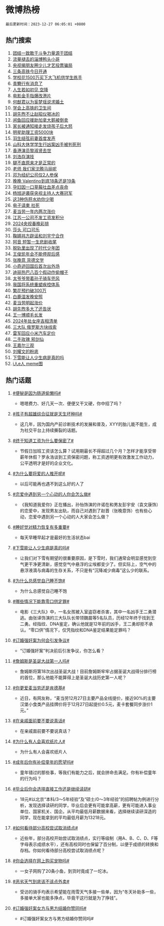 # 微博热榜

`最后更新时间：2023-12-27 06:05:01 +0800`

## 热门搜索

1. [团结一致敢于斗争力量源于团结](https://m.weibo.cn/search?containerid=100103type%3D1%26t%3D10%26q%3D%23%E5%9B%A2%E7%BB%93%E4%B8%80%E8%87%B4%E6%95%A2%E4%BA%8E%E6%96%97%E4%BA%89%E5%8A%9B%E9%87%8F%E6%BA%90%E4%BA%8E%E5%9B%A2%E7%BB%93%23&stream_entry_id=51&isnewpage=1&extparam=seat%3D1%26dgr%3D0%26cate%3D10103%26stream_entry_id%3D51%26q%3D%2523%25E5%259B%25A2%25E7%25BB%2593%25E4%25B8%2580%25E8%2587%25B4%25E6%2595%25A2%25E4%25BA%258E%25E6%2596%2597%25E4%25BA%2589%25E5%258A%259B%25E9%2587%258F%25E6%25BA%2590%25E4%25BA%258E%25E5%259B%25A2%25E7%25BB%2593%2523%26pos%3D0%26filter_type%3Drealtimehot%26c_type%3D51%26display_time%3D1703628300%26pre_seqid%3D17036283007490139154)
1. [流量褪去的淄博鸭头小哥](https://m.weibo.cn/search?containerid=100103type%3D1%26t%3D10%26q%3D%23%E6%B5%81%E9%87%8F%E8%A4%AA%E5%8E%BB%E7%9A%84%E6%B7%84%E5%8D%9A%E9%B8%AD%E5%A4%B4%E5%B0%8F%E5%93%A5%23&stream_entry_id=31&isnewpage=1&extparam=seat%3D1%26cate%3D5001%26stream_entry_id%3D31%26band_rank%3D1%26pos%3D0%26flag%3D32768%26dgr%3D0%26lcate%3D5001%26realpos%3D1%26filter_type%3Drealtimehot%26q%3D%2523%25E6%25B5%2581%25E9%2587%258F%25E8%25A4%25AA%25E5%258E%25BB%25E7%259A%2584%25E6%25B7%2584%25E5%258D%259A%25E9%25B8%25AD%25E5%25A4%25B4%25E5%25B0%258F%25E5%2593%25A5%2523%26c_type%3D31%26display_time%3D1703628300%26pre_seqid%3D17036283007490139154)
1. [央视揭朋友圈少儿才艺投票骗局](https://m.weibo.cn/search?containerid=100103type%3D1%26t%3D10%26q%3D%23%E5%A4%AE%E8%A7%86%E6%8F%AD%E6%9C%8B%E5%8F%8B%E5%9C%88%E5%B0%91%E5%84%BF%E6%89%8D%E8%89%BA%E6%8A%95%E7%A5%A8%E9%AA%97%E5%B1%80%23&stream_entry_id=31&isnewpage=1&extparam=seat%3D1%26cate%3D5001%26stream_entry_id%3D31%26band_rank%3D2%26pos%3D1%26flag%3D2%26dgr%3D0%26lcate%3D5001%26realpos%3D2%26filter_type%3Drealtimehot%26q%3D%2523%25E5%25A4%25AE%25E8%25A7%2586%25E6%258F%25AD%25E6%259C%258B%25E5%258F%258B%25E5%259C%2588%25E5%25B0%2591%25E5%2584%25BF%25E6%2589%258D%25E8%2589%25BA%25E6%258A%2595%25E7%25A5%25A8%25E9%25AA%2597%25E5%25B1%2580%2523%26c_type%3D31%26display_time%3D1703628300%26pre_seqid%3D17036283007490139154)
1. [三条高铁今日开通](https://m.weibo.cn/search?containerid=100103type%3D1%26t%3D10%26q%3D%23%E4%B8%89%E6%9D%A1%E9%AB%98%E9%93%81%E4%BB%8A%E6%97%A5%E5%BC%80%E9%80%9A%23&stream_entry_id=31&isnewpage=1&extparam=seat%3D1%26cate%3D5001%26stream_entry_id%3D31%26band_rank%3D3%26pos%3D2%26flag%3D0%26dgr%3D0%26lcate%3D5001%26realpos%3D3%26filter_type%3Drealtimehot%26q%3D%2523%25E4%25B8%2589%25E6%259D%25A1%25E9%25AB%2598%25E9%2593%2581%25E4%25BB%258A%25E6%2597%25A5%25E5%25BC%2580%25E9%2580%259A%2523%26c_type%3D31%26display_time%3D1703628300%26pre_seqid%3D17036283007490139154)
1. [学校花1500万买下大飞机供学生练手](https://m.weibo.cn/search?containerid=100103type%3D1%26t%3D10%26q%3D%23%E5%AD%A6%E6%A0%A1%E8%8A%B11500%E4%B8%87%E4%B9%B0%E4%B8%8B%E5%A4%A7%E9%A3%9E%E6%9C%BA%E4%BE%9B%E5%AD%A6%E7%94%9F%E7%BB%83%E6%89%8B%23&stream_entry_id=31&isnewpage=1&extparam=seat%3D1%26cate%3D5001%26stream_entry_id%3D31%26band_rank%3D4%26pos%3D3%26flag%3D32768%26dgr%3D0%26lcate%3D5001%26realpos%3D4%26filter_type%3Drealtimehot%26q%3D%2523%25E5%25AD%25A6%25E6%25A0%25A1%25E8%258A%25B11500%25E4%25B8%2587%25E4%25B9%25B0%25E4%25B8%258B%25E5%25A4%25A7%25E9%25A3%259E%25E6%259C%25BA%25E4%25BE%259B%25E5%25AD%25A6%25E7%2594%259F%25E7%25BB%2583%25E6%2589%258B%2523%26c_type%3D31%26display_time%3D1703628300%26pre_seqid%3D17036283007490139154)
1. [青簪行有消息了](https://m.weibo.cn/search?containerid=100103type%3D1%26t%3D10%26q%3D%E9%9D%92%E7%B0%AA%E8%A1%8C%E6%9C%89%E6%B6%88%E6%81%AF%E4%BA%86&stream_entry_id=31&isnewpage=1&extparam=seat%3D1%26cate%3D5001%26stream_entry_id%3D31%26band_rank%3D5%26pos%3D4%26flag%3D0%26dgr%3D0%26lcate%3D5001%26realpos%3D5%26filter_type%3Drealtimehot%26q%3D%25E9%259D%2592%25E7%25B0%25AA%25E8%25A1%258C%25E6%259C%2589%25E6%25B6%2588%25E6%2581%25AF%25E4%25BA%2586%26c_type%3D31%26display_time%3D1703628300%26pre_seqid%3D17036283007490139154)
1. [人生若如初见 空降](https://m.weibo.cn/search?containerid=100103type%3D1%26t%3D10%26q%3D%E4%BA%BA%E7%94%9F%E8%8B%A5%E5%A6%82%E5%88%9D%E8%A7%81+%E7%A9%BA%E9%99%8D&stream_entry_id=31&isnewpage=1&extparam=seat%3D1%26cate%3D5001%26stream_entry_id%3D31%26band_rank%3D6%26pos%3D5%26flag%3D2%26dgr%3D0%26lcate%3D5001%26realpos%3D6%26filter_type%3Drealtimehot%26q%3D%25E4%25BA%25BA%25E7%2594%259F%25E8%258B%25A5%25E5%25A6%2582%25E5%2588%259D%25E8%25A7%2581%2520%25E7%25A9%25BA%25E9%2599%258D%26c_type%3D31%26display_time%3D1703628300%26pre_seqid%3D17036283007490139154)
1. [电影金手指爆改港片](https://m.weibo.cn/search?containerid=100103type%3D1%26t%3D10%26q%3D%23%E7%94%B5%E5%BD%B1%E9%87%91%E6%89%8B%E6%8C%87%E7%88%86%E6%94%B9%E6%B8%AF%E7%89%87%23&stream_entry_id=31&isnewpage=1&extparam=seat%3D1%26topic_ad%3D1%26cate%3D5001%26stream_entry_id%3D31%26band_rank%3D7%26pos%3D6%26adid%3D216040%26dgr%3D0%26filter_type%3Drealtimehot%26lcate%3D5001%26q%3D%2523%25E7%2594%25B5%25E5%25BD%25B1%25E9%2587%2591%25E6%2589%258B%25E6%258C%2587%25E7%2588%2586%25E6%2594%25B9%25E6%25B8%25AF%25E7%2589%2587%2523%26is_ad_pos%3D1%26c_type%3D31%26display_time%3D1703628300%26pre_seqid%3D17036283007490139154)
1. [何猷君以为奚梦瑶说求婚土](https://m.weibo.cn/search?containerid=100103type%3D1%26t%3D10%26q%3D%E4%BD%95%E7%8C%B7%E5%90%9B%E4%BB%A5%E4%B8%BA%E5%A5%9A%E6%A2%A6%E7%91%B6%E8%AF%B4%E6%B1%82%E5%A9%9A%E5%9C%9F&stream_entry_id=31&isnewpage=1&extparam=seat%3D1%26cate%3D5001%26stream_entry_id%3D31%26band_rank%3D7%26pos%3D7%26flag%3D2%26dgr%3D0%26lcate%3D5001%26realpos%3D7%26filter_type%3Drealtimehot%26q%3D%25E4%25BD%2595%25E7%258C%25B7%25E5%2590%259B%25E4%25BB%25A5%25E4%25B8%25BA%25E5%25A5%259A%25E6%25A2%25A6%25E7%2591%25B6%25E8%25AF%25B4%25E6%25B1%2582%25E5%25A9%259A%25E5%259C%259F%26c_type%3D31%26display_time%3D1703628300%26pre_seqid%3D17036283007490139154)
1. [学会上高铁的卫生间](https://m.weibo.cn/search?containerid=100103type%3D1%26t%3D10%26q%3D%E5%AD%A6%E4%BC%9A%E4%B8%8A%E9%AB%98%E9%93%81%E7%9A%84%E5%8D%AB%E7%94%9F%E9%97%B4&stream_entry_id=31&isnewpage=1&extparam=seat%3D1%26cate%3D5001%26stream_entry_id%3D31%26band_rank%3D8%26pos%3D8%26flag%3D2%26dgr%3D0%26lcate%3D5001%26realpos%3D8%26filter_type%3Drealtimehot%26q%3D%25E5%25AD%25A6%25E4%25BC%259A%25E4%25B8%258A%25E9%25AB%2598%25E9%2593%2581%25E7%259A%2584%25E5%258D%25AB%25E7%2594%259F%25E9%2597%25B4%26c_type%3D31%26display_time%3D1703628300%26pre_seqid%3D17036283007490139154)
1. [胡先煦不让赵昭仪喝冰的](https://m.weibo.cn/search?containerid=100103type%3D1%26t%3D10%26q%3D%23%E8%83%A1%E5%85%88%E7%85%A6%E4%B8%8D%E8%AE%A9%E8%B5%B5%E6%98%AD%E4%BB%AA%E5%96%9D%E5%86%B0%E7%9A%84%23&stream_entry_id=31&isnewpage=1&extparam=seat%3D1%26cate%3D5001%26stream_entry_id%3D31%26band_rank%3D9%26pos%3D9%26flag%3D2%26dgr%3D0%26lcate%3D5001%26realpos%3D9%26filter_type%3Drealtimehot%26q%3D%2523%25E8%2583%25A1%25E5%2585%2588%25E7%2585%25A6%25E4%25B8%258D%25E8%25AE%25A9%25E8%25B5%25B5%25E6%2598%25AD%25E4%25BB%25AA%25E5%2596%259D%25E5%2586%25B0%25E7%259A%2584%2523%26c_type%3D31%26display_time%3D1703628300%26pre_seqid%3D17036283007490139154)
1. [闲鱼回应援助加拿大鹅被倒卖](https://m.weibo.cn/search?containerid=100103type%3D1%26t%3D10%26q%3D%23%E9%97%B2%E9%B1%BC%E5%9B%9E%E5%BA%94%E6%8F%B4%E5%8A%A9%E5%8A%A0%E6%8B%BF%E5%A4%A7%E9%B9%85%E8%A2%AB%E5%80%92%E5%8D%96%23&stream_entry_id=31&isnewpage=1&extparam=seat%3D1%26cate%3D5001%26stream_entry_id%3D31%26band_rank%3D10%26pos%3D10%26flag%3D2%26dgr%3D0%26lcate%3D5001%26realpos%3D10%26filter_type%3Drealtimehot%26q%3D%2523%25E9%2597%25B2%25E9%25B1%25BC%25E5%259B%259E%25E5%25BA%2594%25E6%258F%25B4%25E5%258A%25A9%25E5%258A%25A0%25E6%258B%25BF%25E5%25A4%25A7%25E9%25B9%2585%25E8%25A2%25AB%25E5%2580%2592%25E5%258D%2596%2523%26c_type%3D31%26display_time%3D1703628300%26pre_seqid%3D17036283007490139154)
1. [家长被通知接走发烧孩子后大怒](https://m.weibo.cn/search?containerid=100103type%3D1%26t%3D10%26q%3D%23%E5%AE%B6%E9%95%BF%E8%A2%AB%E9%80%9A%E7%9F%A5%E6%8E%A5%E8%B5%B0%E5%8F%91%E7%83%A7%E5%AD%A9%E5%AD%90%E5%90%8E%E5%A4%A7%E6%80%92%23&stream_entry_id=31&isnewpage=1&extparam=seat%3D1%26cate%3D5001%26stream_entry_id%3D31%26band_rank%3D11%26pos%3D11%26flag%3D2%26dgr%3D0%26lcate%3D5001%26realpos%3D11%26filter_type%3Drealtimehot%26q%3D%2523%25E5%25AE%25B6%25E9%2595%25BF%25E8%25A2%25AB%25E9%2580%259A%25E7%259F%25A5%25E6%258E%25A5%25E8%25B5%25B0%25E5%258F%2591%25E7%2583%25A7%25E5%25AD%25A9%25E5%25AD%2590%25E5%2590%258E%25E5%25A4%25A7%25E6%2580%2592%2523%26c_type%3D31%26display_time%3D1703628300%26pre_seqid%3D17036283007490139154)
1. [明星助理工资5000块](https://m.weibo.cn/search?containerid=100103type%3D1%26t%3D10%26q%3D%E6%98%8E%E6%98%9F%E5%8A%A9%E7%90%86%E5%B7%A5%E8%B5%845000%E5%9D%97&stream_entry_id=31&isnewpage=1&extparam=seat%3D1%26cate%3D5001%26stream_entry_id%3D31%26band_rank%3D12%26pos%3D12%26flag%3D2%26dgr%3D0%26lcate%3D5001%26realpos%3D12%26filter_type%3Drealtimehot%26q%3D%25E6%2598%258E%25E6%2598%259F%25E5%258A%25A9%25E7%2590%2586%25E5%25B7%25A5%25E8%25B5%25845000%25E5%259D%2597%26c_type%3D31%26display_time%3D1703628300%26pre_seqid%3D17036283007490139154)
1. [羽生结弦前妻首度发声](https://m.weibo.cn/search?containerid=100103type%3D1%26t%3D10%26q%3D%23%E7%BE%BD%E7%94%9F%E7%BB%93%E5%BC%A6%E5%89%8D%E5%A6%BB%E9%A6%96%E5%BA%A6%E5%8F%91%E5%A3%B0%23&stream_entry_id=31&isnewpage=1&extparam=seat%3D1%26cate%3D5001%26stream_entry_id%3D31%26band_rank%3D13%26pos%3D13%26flag%3D2%26dgr%3D0%26lcate%3D5001%26realpos%3D13%26filter_type%3Drealtimehot%26q%3D%2523%25E7%25BE%25BD%25E7%2594%259F%25E7%25BB%2593%25E5%25BC%25A6%25E5%2589%258D%25E5%25A6%25BB%25E9%25A6%2596%25E5%25BA%25A6%25E5%258F%2591%25E5%25A3%25B0%2523%26c_type%3D31%26display_time%3D1703628300%26pre_seqid%3D17036283007490139154)
1. [山科大休学学生行凶案凶手被判死刑](https://m.weibo.cn/search?containerid=100103type%3D1%26t%3D10%26q%3D%23%E5%B1%B1%E7%A7%91%E5%A4%A7%E4%BC%91%E5%AD%A6%E5%AD%A6%E7%94%9F%E8%A1%8C%E5%87%B6%E6%A1%88%E5%87%B6%E6%89%8B%E8%A2%AB%E5%88%A4%E6%AD%BB%E5%88%91%23&stream_entry_id=31&isnewpage=1&extparam=seat%3D1%26cate%3D5001%26stream_entry_id%3D31%26band_rank%3D14%26pos%3D14%26flag%3D1%26dgr%3D0%26lcate%3D5001%26realpos%3D14%26filter_type%3Drealtimehot%26q%3D%2523%25E5%25B1%25B1%25E7%25A7%2591%25E5%25A4%25A7%25E4%25BC%2591%25E5%25AD%25A6%25E5%25AD%25A6%25E7%2594%259F%25E8%25A1%258C%25E5%2587%25B6%25E6%25A1%2588%25E5%2587%25B6%25E6%2589%258B%25E8%25A2%25AB%25E5%2588%25A4%25E6%25AD%25BB%25E5%2588%2591%2523%26c_type%3D31%26display_time%3D1703628300%26pre_seqid%3D17036283007490139154)
1. [香港演员黎淑贤去世](https://m.weibo.cn/search?containerid=100103type%3D1%26t%3D10%26q%3D%23%E9%A6%99%E6%B8%AF%E6%BC%94%E5%91%98%E9%BB%8E%E6%B7%91%E8%B4%A4%E5%8E%BB%E4%B8%96%23&stream_entry_id=31&isnewpage=1&extparam=seat%3D1%26cate%3D5001%26stream_entry_id%3D31%26band_rank%3D15%26pos%3D15%26flag%3D2%26dgr%3D0%26lcate%3D5001%26realpos%3D15%26filter_type%3Drealtimehot%26q%3D%2523%25E9%25A6%2599%25E6%25B8%25AF%25E6%25BC%2594%25E5%2591%2598%25E9%25BB%258E%25E6%25B7%2591%25E8%25B4%25A4%25E5%258E%25BB%25E4%25B8%2596%2523%26c_type%3D31%26display_time%3D1703628300%26pre_seqid%3D17036283007490139154)
1. [刘浩存演技](https://m.weibo.cn/search?containerid=100103type%3D1%26t%3D10%26q%3D%E5%88%98%E6%B5%A9%E5%AD%98%E6%BC%94%E6%8A%80&stream_entry_id=31&isnewpage=1&extparam=seat%3D1%26cate%3D5001%26stream_entry_id%3D31%26band_rank%3D16%26pos%3D16%26flag%3D2%26dgr%3D0%26lcate%3D5001%26realpos%3D16%26filter_type%3Drealtimehot%26q%3D%25E5%2588%2598%25E6%25B5%25A9%25E5%25AD%2598%25E6%25BC%2594%25E6%258A%2580%26c_type%3D31%26display_time%3D1703628300%26pre_seqid%3D17036283007490139154)
1. [腿不直原来才是正常的](https://m.weibo.cn/search?containerid=100103type%3D1%26t%3D10%26q%3D%E8%85%BF%E4%B8%8D%E7%9B%B4%E5%8E%9F%E6%9D%A5%E6%89%8D%E6%98%AF%E6%AD%A3%E5%B8%B8%E7%9A%84&stream_entry_id=31&isnewpage=1&extparam=seat%3D1%26cate%3D5001%26stream_entry_id%3D31%26band_rank%3D17%26pos%3D17%26flag%3D2%26dgr%3D0%26lcate%3D5001%26realpos%3D17%26filter_type%3Drealtimehot%26q%3D%25E8%2585%25BF%25E4%25B8%258D%25E7%259B%25B4%25E5%258E%259F%25E6%259D%25A5%25E6%2589%258D%25E6%2598%25AF%25E6%25AD%25A3%25E5%25B8%25B8%25E7%259A%2584%26c_type%3D31%26display_time%3D1703628300%26pre_seqid%3D17036283007490139154)
1. [老师 我们家沈腾马丽呢](https://m.weibo.cn/search?containerid=100103type%3D1%26t%3D10%26q%3D%E8%80%81%E5%B8%88+%E6%88%91%E4%BB%AC%E5%AE%B6%E6%B2%88%E8%85%BE%E9%A9%AC%E4%B8%BD%E5%91%A2&stream_entry_id=31&isnewpage=1&extparam=seat%3D1%26cate%3D5001%26stream_entry_id%3D31%26band_rank%3D18%26pos%3D18%26flag%3D2%26dgr%3D0%26lcate%3D5001%26realpos%3D18%26filter_type%3Drealtimehot%26q%3D%25E8%2580%2581%25E5%25B8%2588%2520%25E6%2588%2591%25E4%25BB%25AC%25E5%25AE%25B6%25E6%25B2%2588%25E8%2585%25BE%25E9%25A9%25AC%25E4%25B8%25BD%25E5%2591%25A2%26c_type%3D31%26display_time%3D1703628300%26pre_seqid%3D17036283007490139154)
1. [邓为经纪公司仅2人参保](https://m.weibo.cn/search?containerid=100103type%3D1%26t%3D10%26q%3D%23%E9%82%93%E4%B8%BA%E7%BB%8F%E7%BA%AA%E5%85%AC%E5%8F%B8%E4%BB%852%E4%BA%BA%E5%8F%82%E4%BF%9D%23&stream_entry_id=31&isnewpage=1&extparam=seat%3D1%26cate%3D5001%26stream_entry_id%3D31%26band_rank%3D19%26pos%3D19%26flag%3D0%26dgr%3D0%26lcate%3D5001%26realpos%3D19%26filter_type%3Drealtimehot%26q%3D%2523%25E9%2582%2593%25E4%25B8%25BA%25E7%25BB%258F%25E7%25BA%25AA%25E5%2585%25AC%25E5%258F%25B8%25E4%25BB%25852%25E4%25BA%25BA%25E5%258F%2582%25E4%25BF%259D%2523%26c_type%3D31%26display_time%3D1703628300%26pre_seqid%3D17036283007490139154)
1. [晚晚 Valentino到底18条还是19条](https://m.weibo.cn/search?containerid=100103type%3D1%26t%3D10%26q%3D%E6%99%9A%E6%99%9A+Valentino%E5%88%B0%E5%BA%9518%E6%9D%A1%E8%BF%98%E6%98%AF19%E6%9D%A1&stream_entry_id=31&isnewpage=1&extparam=seat%3D1%26cate%3D5001%26stream_entry_id%3D31%26band_rank%3D20%26pos%3D20%26flag%3D2%26dgr%3D0%26lcate%3D5001%26realpos%3D20%26filter_type%3Drealtimehot%26q%3D%25E6%2599%259A%25E6%2599%259A%2520Valentino%25E5%2588%25B0%25E5%25BA%259518%25E6%259D%25A1%25E8%25BF%2598%25E6%2598%25AF19%25E6%259D%25A1%26c_type%3D31%26display_time%3D1703628300%26pre_seqid%3D17036283007490139154)
1. [孕妇因一口草莓吐血差点丧命](https://m.weibo.cn/search?containerid=100103type%3D1%26t%3D10%26q%3D%23%E5%AD%95%E5%A6%87%E5%9B%A0%E4%B8%80%E5%8F%A3%E8%8D%89%E8%8E%93%E5%90%90%E8%A1%80%E5%B7%AE%E7%82%B9%E4%B8%A7%E5%91%BD%23&stream_entry_id=31&isnewpage=1&extparam=seat%3D1%26cate%3D5001%26stream_entry_id%3D31%26band_rank%3D21%26pos%3D21%26flag%3D0%26dgr%3D0%26lcate%3D5001%26realpos%3D21%26filter_type%3Drealtimehot%26q%3D%2523%25E5%25AD%2595%25E5%25A6%2587%25E5%259B%25A0%25E4%25B8%2580%25E5%258F%25A3%25E8%258D%2589%25E8%258E%2593%25E5%2590%2590%25E8%25A1%2580%25E5%25B7%25AE%25E7%2582%25B9%25E4%25B8%25A7%25E5%2591%25BD%2523%26c_type%3D31%26display_time%3D1703628300%26pre_seqid%3D17036283007490139154)
1. [杨旭逆袭获央视主持人大赛冠军](https://m.weibo.cn/search?containerid=100103type%3D1%26t%3D10%26q%3D%23%E6%9D%A8%E6%97%AD%E9%80%86%E8%A2%AD%E8%8E%B7%E5%A4%AE%E8%A7%86%E4%B8%BB%E6%8C%81%E4%BA%BA%E5%A4%A7%E8%B5%9B%E5%86%A0%E5%86%9B%23&stream_entry_id=31&isnewpage=1&extparam=seat%3D1%26cate%3D5001%26stream_entry_id%3D31%26band_rank%3D22%26pos%3D22%26flag%3D32768%26dgr%3D0%26lcate%3D5001%26realpos%3D22%26filter_type%3Drealtimehot%26q%3D%2523%25E6%259D%25A8%25E6%2597%25AD%25E9%2580%2586%25E8%25A2%25AD%25E8%258E%25B7%25E5%25A4%25AE%25E8%25A7%2586%25E4%25B8%25BB%25E6%258C%2581%25E4%25BA%25BA%25E5%25A4%25A7%25E8%25B5%259B%25E5%2586%25A0%25E5%2586%259B%2523%26c_type%3D31%26display_time%3D1703628300%26pre_seqid%3D17036283007490139154)
1. [这3种伤肝水劝你少喝](https://m.weibo.cn/search?containerid=100103type%3D1%26t%3D10%26q%3D%23%E8%BF%993%E7%A7%8D%E4%BC%A4%E8%82%9D%E6%B0%B4%E5%8A%9D%E4%BD%A0%E5%B0%91%E5%96%9D%23&stream_entry_id=31&isnewpage=1&extparam=seat%3D1%26cate%3D5001%26stream_entry_id%3D31%26band_rank%3D23%26pos%3D23%26flag%3D0%26dgr%3D0%26lcate%3D5001%26realpos%3D23%26filter_type%3Drealtimehot%26q%3D%2523%25E8%25BF%25993%25E7%25A7%258D%25E4%25BC%25A4%25E8%2582%259D%25E6%25B0%25B4%25E5%258A%259D%25E4%25BD%25A0%25E5%25B0%2591%25E5%2596%259D%2523%26c_type%3D31%26display_time%3D1703628300%26pre_seqid%3D17036283007490139154)
1. [电子请柬 社死](https://m.weibo.cn/search?containerid=100103type%3D1%26t%3D10%26q%3D%E7%94%B5%E5%AD%90%E8%AF%B7%E6%9F%AC+%E7%A4%BE%E6%AD%BB&stream_entry_id=31&isnewpage=1&extparam=seat%3D1%26cate%3D5001%26stream_entry_id%3D31%26band_rank%3D24%26pos%3D24%26flag%3D0%26dgr%3D0%26lcate%3D5001%26realpos%3D24%26filter_type%3Drealtimehot%26q%3D%25E7%2594%25B5%25E5%25AD%2590%25E8%25AF%25B7%25E6%259F%25AC%2520%25E7%25A4%25BE%25E6%25AD%25BB%26c_type%3D31%26display_time%3D1703628300%26pre_seqid%3D17036283007490139154)
1. [麦当劳一年内两次涨价](https://m.weibo.cn/search?containerid=100103type%3D1%26t%3D10%26q%3D%23%E9%BA%A6%E5%BD%93%E5%8A%B3%E4%B8%80%E5%B9%B4%E5%86%85%E4%B8%A4%E6%AC%A1%E6%B6%A8%E4%BB%B7%23&stream_entry_id=31&isnewpage=1&extparam=seat%3D1%26cate%3D5001%26stream_entry_id%3D31%26band_rank%3D25%26pos%3D25%26flag%3D0%26dgr%3D0%26lcate%3D5001%26realpos%3D25%26filter_type%3Drealtimehot%26q%3D%2523%25E9%25BA%25A6%25E5%25BD%2593%25E5%258A%25B3%25E4%25B8%2580%25E5%25B9%25B4%25E5%2586%2585%25E4%25B8%25A4%25E6%25AC%25A1%25E6%25B6%25A8%25E4%25BB%25B7%2523%26c_type%3D31%26display_time%3D1703628300%26pre_seqid%3D17036283007490139154)
1. [江苏一公司不发工资发积分](https://m.weibo.cn/search?containerid=100103type%3D1%26t%3D10%26q%3D%23%E6%B1%9F%E8%8B%8F%E4%B8%80%E5%85%AC%E5%8F%B8%E4%B8%8D%E5%8F%91%E5%B7%A5%E8%B5%84%E5%8F%91%E7%A7%AF%E5%88%86%23&stream_entry_id=31&isnewpage=1&extparam=seat%3D1%26cate%3D5001%26stream_entry_id%3D31%26band_rank%3D26%26pos%3D26%26flag%3D0%26dgr%3D0%26lcate%3D5001%26realpos%3D26%26filter_type%3Drealtimehot%26q%3D%2523%25E6%25B1%259F%25E8%258B%258F%25E4%25B8%2580%25E5%2585%25AC%25E5%258F%25B8%25E4%25B8%258D%25E5%258F%2591%25E5%25B7%25A5%25E8%25B5%2584%25E5%258F%2591%25E7%25A7%25AF%25E5%2588%2586%2523%26c_type%3D31%26display_time%3D1703628300%26pre_seqid%3D17036283007490139154)
1. [2024央视春晚彩排](https://m.weibo.cn/search?containerid=100103type%3D1%26t%3D10%26q%3D%232024%E5%A4%AE%E8%A7%86%E6%98%A5%E6%99%9A%E5%BD%A9%E6%8E%92%23&stream_entry_id=31&isnewpage=1&extparam=seat%3D1%26cate%3D5001%26stream_entry_id%3D31%26band_rank%3D27%26pos%3D27%26flag%3D0%26dgr%3D0%26lcate%3D5001%26realpos%3D27%26filter_type%3Drealtimehot%26q%3D%25232024%25E5%25A4%25AE%25E8%25A7%2586%25E6%2598%25A5%25E6%2599%259A%25E5%25BD%25A9%25E6%258E%2592%2523%26c_type%3D31%26display_time%3D1703628300%26pre_seqid%3D17036283007490139154)
1. [莎头 可口可乐](https://m.weibo.cn/search?containerid=100103type%3D1%26t%3D10%26q%3D%E8%8E%8E%E5%A4%B4+%E5%8F%AF%E5%8F%A3%E5%8F%AF%E4%B9%90&stream_entry_id=31&isnewpage=1&extparam=seat%3D1%26cate%3D5001%26stream_entry_id%3D31%26band_rank%3D28%26pos%3D28%26flag%3D0%26dgr%3D0%26lcate%3D5001%26realpos%3D28%26filter_type%3Drealtimehot%26q%3D%25E8%258E%258E%25E5%25A4%25B4%2520%25E5%258F%25AF%25E5%258F%25A3%25E5%258F%25AF%25E4%25B9%2590%26c_type%3D31%26display_time%3D1703628300%26pre_seqid%3D17036283007490139154)
1. [鞠婧祎方辟谣和刘宇宁合作](https://m.weibo.cn/search?containerid=100103type%3D1%26t%3D10%26q%3D%23%E9%9E%A0%E5%A9%A7%E7%A5%8E%E6%96%B9%E8%BE%9F%E8%B0%A3%E5%92%8C%E5%88%98%E5%AE%87%E5%AE%81%E5%90%88%E4%BD%9C%23&stream_entry_id=31&isnewpage=1&extparam=seat%3D1%26cate%3D5001%26stream_entry_id%3D31%26band_rank%3D29%26pos%3D29%26flag%3D0%26dgr%3D0%26lcate%3D5001%26realpos%3D29%26filter_type%3Drealtimehot%26q%3D%2523%25E9%259E%25A0%25E5%25A9%25A7%25E7%25A5%258E%25E6%2596%25B9%25E8%25BE%259F%25E8%25B0%25A3%25E5%2592%258C%25E5%2588%2598%25E5%25AE%2587%25E5%25AE%2581%25E5%2590%2588%25E4%25BD%259C%2523%26c_type%3D31%26display_time%3D1703628300%26pre_seqid%3D17036283007490139154)
1. [阿音 短暂一生悲剧收尾](https://m.weibo.cn/search?containerid=100103type%3D1%26t%3D10%26q%3D%E9%98%BF%E9%9F%B3+%E7%9F%AD%E6%9A%82%E4%B8%80%E7%94%9F%E6%82%B2%E5%89%A7%E6%94%B6%E5%B0%BE&stream_entry_id=31&isnewpage=1&extparam=seat%3D1%26cate%3D5001%26stream_entry_id%3D31%26band_rank%3D30%26pos%3D30%26flag%3D1%26dgr%3D0%26lcate%3D5001%26realpos%3D30%26filter_type%3Drealtimehot%26q%3D%25E9%2598%25BF%25E9%259F%25B3%2520%25E7%259F%25AD%25E6%259A%2582%25E4%25B8%2580%25E7%2594%259F%25E6%2582%25B2%25E5%2589%25A7%25E6%2594%25B6%25E5%25B0%25BE%26c_type%3D31%26display_time%3D1703628300%26pre_seqid%3D17036283007490139154)
1. [脱轨里出现了时代少年团](https://m.weibo.cn/search?containerid=100103type%3D1%26t%3D10%26q%3D%E8%84%B1%E8%BD%A8%E9%87%8C%E5%87%BA%E7%8E%B0%E4%BA%86%E6%97%B6%E4%BB%A3%E5%B0%91%E5%B9%B4%E5%9B%A2&stream_entry_id=31&isnewpage=1&extparam=seat%3D1%26cate%3D5001%26stream_entry_id%3D31%26band_rank%3D31%26pos%3D31%26flag%3D0%26dgr%3D0%26lcate%3D5001%26realpos%3D31%26filter_type%3Drealtimehot%26q%3D%25E8%2584%25B1%25E8%25BD%25A8%25E9%2587%258C%25E5%2587%25BA%25E7%258E%25B0%25E4%25BA%2586%25E6%2597%25B6%25E4%25BB%25A3%25E5%25B0%2591%25E5%25B9%25B4%25E5%259B%25A2%26c_type%3D31%26display_time%3D1703628300%26pre_seqid%3D17036283007490139154)
1. [王俊凯年会不能停观后感](https://m.weibo.cn/search?containerid=100103type%3D1%26t%3D10%26q%3D%23%E7%8E%8B%E4%BF%8A%E5%87%AF%E5%B9%B4%E4%BC%9A%E4%B8%8D%E8%83%BD%E5%81%9C%E8%A7%82%E5%90%8E%E6%84%9F%23&stream_entry_id=31&isnewpage=1&extparam=seat%3D1%26cate%3D5001%26stream_entry_id%3D31%26band_rank%3D32%26pos%3D32%26flag%3D0%26dgr%3D0%26lcate%3D5001%26realpos%3D32%26filter_type%3Drealtimehot%26q%3D%2523%25E7%258E%258B%25E4%25BF%258A%25E5%2587%25AF%25E5%25B9%25B4%25E4%25BC%259A%25E4%25B8%258D%25E8%2583%25BD%25E5%2581%259C%25E8%25A7%2582%25E5%2590%258E%25E6%2584%259F%2523%26c_type%3D31%26display_time%3D1703628300%26pre_seqid%3D17036283007490139154)
1. [张晚意 背德文学](https://m.weibo.cn/search?containerid=100103type%3D1%26t%3D10%26q%3D%E5%BC%A0%E6%99%9A%E6%84%8F+%E8%83%8C%E5%BE%B7%E6%96%87%E5%AD%A6&stream_entry_id=31&isnewpage=1&extparam=seat%3D1%26cate%3D5001%26stream_entry_id%3D31%26band_rank%3D33%26pos%3D33%26flag%3D0%26dgr%3D0%26lcate%3D5001%26realpos%3D33%26filter_type%3Drealtimehot%26q%3D%25E5%25BC%25A0%25E6%2599%259A%25E6%2584%258F%2520%25E8%2583%258C%25E5%25BE%25B7%25E6%2596%2587%25E5%25AD%25A6%26c_type%3D31%26display_time%3D1703628300%26pre_seqid%3D17036283007490139154)
1. [小奇迹回国后首次出外场](https://m.weibo.cn/search?containerid=100103type%3D1%26t%3D10%26q%3D%23%E5%B0%8F%E5%A5%87%E8%BF%B9%E5%9B%9E%E5%9B%BD%E5%90%8E%E9%A6%96%E6%AC%A1%E5%87%BA%E5%A4%96%E5%9C%BA%23&stream_entry_id=31&isnewpage=1&extparam=seat%3D1%26cate%3D5001%26stream_entry_id%3D31%26band_rank%3D34%26pos%3D34%26flag%3D32768%26dgr%3D0%26lcate%3D5001%26realpos%3D34%26filter_type%3Drealtimehot%26q%3D%2523%25E5%25B0%258F%25E5%25A5%2587%25E8%25BF%25B9%25E5%259B%259E%25E5%259B%25BD%25E5%2590%258E%25E9%25A6%2596%25E6%25AC%25A1%25E5%2587%25BA%25E5%25A4%2596%25E5%259C%25BA%2523%26c_type%3D31%26display_time%3D1703628300%26pre_seqid%3D17036283007490139154)
1. [迪丽热巴八百个假动作偷帽子](https://m.weibo.cn/search?containerid=100103type%3D1%26t%3D10%26q%3D%23%E8%BF%AA%E4%B8%BD%E7%83%AD%E5%B7%B4%E5%85%AB%E7%99%BE%E4%B8%AA%E5%81%87%E5%8A%A8%E4%BD%9C%E5%81%B7%E5%B8%BD%E5%AD%90%23&stream_entry_id=31&isnewpage=1&extparam=seat%3D1%26cate%3D5001%26stream_entry_id%3D31%26band_rank%3D35%26pos%3D35%26flag%3D0%26dgr%3D0%26lcate%3D5001%26realpos%3D35%26filter_type%3Drealtimehot%26q%3D%2523%25E8%25BF%25AA%25E4%25B8%25BD%25E7%2583%25AD%25E5%25B7%25B4%25E5%2585%25AB%25E7%2599%25BE%25E4%25B8%25AA%25E5%2581%2587%25E5%258A%25A8%25E4%25BD%259C%25E5%2581%25B7%25E5%25B8%25BD%25E5%25AD%2590%2523%26c_type%3D31%26display_time%3D1703628300%26pre_seqid%3D17036283007490139154)
1. [太爷爷带着孙子骑车兜风](https://m.weibo.cn/search?containerid=100103type%3D1%26t%3D10%26q%3D%E5%A4%AA%E7%88%B7%E7%88%B7%E5%B8%A6%E7%9D%80%E5%AD%99%E5%AD%90%E9%AA%91%E8%BD%A6%E5%85%9C%E9%A3%8E&stream_entry_id=31&isnewpage=1&extparam=seat%3D1%26cate%3D5001%26stream_entry_id%3D31%26band_rank%3D36%26pos%3D36%26flag%3D1%26dgr%3D0%26lcate%3D5001%26realpos%3D36%26filter_type%3Drealtimehot%26q%3D%25E5%25A4%25AA%25E7%2588%25B7%25E7%2588%25B7%25E5%25B8%25A6%25E7%259D%2580%25E5%25AD%2599%25E5%25AD%2590%25E9%25AA%2591%25E8%25BD%25A6%25E5%2585%259C%25E9%25A3%258E%26c_type%3D31%26display_time%3D1703628300%26pre_seqid%3D17036283007490139154)
1. [我国将系统重塑疾控体系](https://m.weibo.cn/search?containerid=100103type%3D1%26t%3D10%26q%3D%23%E6%88%91%E5%9B%BD%E5%B0%86%E7%B3%BB%E7%BB%9F%E9%87%8D%E5%A1%91%E7%96%BE%E6%8E%A7%E4%BD%93%E7%B3%BB%23&stream_entry_id=31&isnewpage=1&extparam=seat%3D1%26cate%3D5001%26stream_entry_id%3D31%26band_rank%3D37%26pos%3D37%26flag%3D0%26dgr%3D0%26lcate%3D5001%26realpos%3D37%26filter_type%3Drealtimehot%26q%3D%2523%25E6%2588%2591%25E5%259B%25BD%25E5%25B0%2586%25E7%25B3%25BB%25E7%25BB%259F%25E9%2587%258D%25E5%25A1%2591%25E7%2596%25BE%25E6%258E%25A7%25E4%25BD%2593%25E7%25B3%25BB%2523%26c_type%3D31%26display_time%3D1703628300%26pre_seqid%3D17036283007490139154)
1. [繁花预约破300万](https://m.weibo.cn/search?containerid=100103type%3D1%26t%3D10%26q%3D%23%E7%B9%81%E8%8A%B1%E9%A2%84%E7%BA%A6%E7%A0%B4300%E4%B8%87%23&stream_entry_id=31&isnewpage=1&extparam=seat%3D1%26cate%3D5001%26stream_entry_id%3D31%26band_rank%3D38%26pos%3D38%26flag%3D1%26dgr%3D0%26lcate%3D5001%26realpos%3D38%26filter_type%3Drealtimehot%26q%3D%2523%25E7%25B9%2581%25E8%258A%25B1%25E9%25A2%2584%25E7%25BA%25A6%25E7%25A0%25B4300%25E4%25B8%2587%2523%26c_type%3D31%26display_time%3D1703628300%26pre_seqid%3D17036283007490139154)
1. [白鹿湿发晚安照](https://m.weibo.cn/search?containerid=100103type%3D1%26t%3D10%26q%3D%23%E7%99%BD%E9%B9%BF%E6%B9%BF%E5%8F%91%E6%99%9A%E5%AE%89%E7%85%A7%23&stream_entry_id=31&isnewpage=1&extparam=seat%3D1%26cate%3D5001%26stream_entry_id%3D31%26band_rank%3D39%26pos%3D39%26flag%3D0%26dgr%3D0%26lcate%3D5001%26realpos%3D39%26filter_type%3Drealtimehot%26q%3D%2523%25E7%2599%25BD%25E9%25B9%25BF%25E6%25B9%25BF%25E5%258F%2591%25E6%2599%259A%25E5%25AE%2589%25E7%2585%25A7%2523%26c_type%3D31%26display_time%3D1703628300%26pre_seqid%3D17036283007490139154)
1. [麦当劳明起涨价](https://m.weibo.cn/search?containerid=100103type%3D1%26t%3D10%26q%3D%23%E9%BA%A6%E5%BD%93%E5%8A%B3%E6%98%8E%E8%B5%B7%E6%B6%A8%E4%BB%B7%23&stream_entry_id=31&isnewpage=1&extparam=seat%3D1%26cate%3D5001%26stream_entry_id%3D31%26band_rank%3D40%26pos%3D40%26flag%3D0%26dgr%3D0%26lcate%3D5001%26realpos%3D40%26filter_type%3Drealtimehot%26q%3D%2523%25E9%25BA%25A6%25E5%25BD%2593%25E5%258A%25B3%25E6%2598%258E%25E8%25B5%25B7%25E6%25B6%25A8%25E4%25BB%25B7%2523%26c_type%3D31%26display_time%3D1703628300%26pre_seqid%3D17036283007490139154)
1. [胡先煦多大了还告状](https://m.weibo.cn/search?containerid=100103type%3D1%26t%3D10%26q%3D%E8%83%A1%E5%85%88%E7%85%A6%E5%A4%9A%E5%A4%A7%E4%BA%86%E8%BF%98%E5%91%8A%E7%8A%B6&stream_entry_id=31&isnewpage=1&extparam=seat%3D1%26cate%3D5001%26stream_entry_id%3D31%26band_rank%3D41%26pos%3D41%26flag%3D0%26dgr%3D0%26lcate%3D5001%26realpos%3D41%26filter_type%3Drealtimehot%26q%3D%25E8%2583%25A1%25E5%2585%2588%25E7%2585%25A6%25E5%25A4%259A%25E5%25A4%25A7%25E4%25BA%2586%25E8%25BF%2598%25E5%2591%258A%25E7%258A%25B6%26c_type%3D31%26display_time%3D1703628300%26pre_seqid%3D17036283007490139154)
1. [王一博顺毛长发](https://m.weibo.cn/search?containerid=100103type%3D1%26t%3D10%26q%3D%23%E7%8E%8B%E4%B8%80%E5%8D%9A%E9%A1%BA%E6%AF%9B%E9%95%BF%E5%8F%91%23&stream_entry_id=31&isnewpage=1&extparam=seat%3D1%26cate%3D5001%26stream_entry_id%3D31%26band_rank%3D42%26pos%3D42%26flag%3D0%26dgr%3D0%26lcate%3D5001%26realpos%3D42%26filter_type%3Drealtimehot%26q%3D%2523%25E7%258E%258B%25E4%25B8%2580%25E5%258D%259A%25E9%25A1%25BA%25E6%25AF%259B%25E9%2595%25BF%25E5%258F%2591%2523%26c_type%3D31%26display_time%3D1703628300%26pre_seqid%3D17036283007490139154)
1. [2024年处女座吉相清单](https://m.weibo.cn/search?containerid=100103type%3D1%26t%3D10%26q%3D2024%E5%B9%B4%E5%A4%84%E5%A5%B3%E5%BA%A7%E5%90%89%E7%9B%B8%E6%B8%85%E5%8D%95&stream_entry_id=31&isnewpage=1&extparam=seat%3D1%26cate%3D5001%26stream_entry_id%3D31%26band_rank%3D43%26pos%3D43%26flag%3D0%26dgr%3D0%26lcate%3D5001%26realpos%3D43%26filter_type%3Drealtimehot%26q%3D2024%25E5%25B9%25B4%25E5%25A4%2584%25E5%25A5%25B3%25E5%25BA%25A7%25E5%2590%2589%25E7%259B%25B8%25E6%25B8%2585%25E5%258D%2595%26c_type%3D31%26display_time%3D1703628300%26pre_seqid%3D17036283007490139154)
1. [三大队 俄罗斯方块线索](https://m.weibo.cn/search?containerid=100103type%3D1%26t%3D10%26q%3D%E4%B8%89%E5%A4%A7%E9%98%9F+%E4%BF%84%E7%BD%97%E6%96%AF%E6%96%B9%E5%9D%97%E7%BA%BF%E7%B4%A2&stream_entry_id=31&isnewpage=1&extparam=seat%3D1%26cate%3D5001%26stream_entry_id%3D31%26band_rank%3D44%26pos%3D44%26flag%3D0%26dgr%3D0%26lcate%3D5001%26realpos%3D44%26filter_type%3Drealtimehot%26q%3D%25E4%25B8%2589%25E5%25A4%25A7%25E9%2598%259F%2520%25E4%25BF%2584%25E7%25BD%2597%25E6%2596%25AF%25E6%2596%25B9%25E5%259D%2597%25E7%25BA%25BF%25E7%25B4%25A2%26c_type%3D31%26display_time%3D1703628300%26pre_seqid%3D17036283007490139154)
1. [雷军回应小米汽车定价](https://m.weibo.cn/search?containerid=100103type%3D1%26t%3D10%26q%3D%23%E9%9B%B7%E5%86%9B%E5%9B%9E%E5%BA%94%E5%B0%8F%E7%B1%B3%E6%B1%BD%E8%BD%A6%E5%AE%9A%E4%BB%B7%23&stream_entry_id=31&isnewpage=1&extparam=seat%3D1%26cate%3D5001%26stream_entry_id%3D31%26band_rank%3D45%26pos%3D45%26flag%3D0%26dgr%3D0%26lcate%3D5001%26realpos%3D45%26filter_type%3Drealtimehot%26q%3D%2523%25E9%259B%25B7%25E5%2586%259B%25E5%259B%259E%25E5%25BA%2594%25E5%25B0%258F%25E7%25B1%25B3%25E6%25B1%25BD%25E8%25BD%25A6%25E5%25AE%259A%25E4%25BB%25B7%2523%26c_type%3D31%26display_time%3D1703628300%26pre_seqid%3D17036283007490139154)
1. [二手玫瑰 邪剑仙](https://m.weibo.cn/search?containerid=100103type%3D1%26t%3D10%26q%3D%E4%BA%8C%E6%89%8B%E7%8E%AB%E7%91%B0+%E9%82%AA%E5%89%91%E4%BB%99&stream_entry_id=31&isnewpage=1&extparam=seat%3D1%26cate%3D5001%26stream_entry_id%3D31%26band_rank%3D46%26pos%3D46%26flag%3D0%26dgr%3D0%26lcate%3D5001%26realpos%3D46%26filter_type%3Drealtimehot%26q%3D%25E4%25BA%258C%25E6%2589%258B%25E7%258E%25AB%25E7%2591%25B0%2520%25E9%2582%25AA%25E5%2589%2591%25E4%25BB%2599%26c_type%3D31%26display_time%3D1703628300%26pre_seqid%3D17036283007490139154)
1. [王嘉尔三观](https://m.weibo.cn/search?containerid=100103type%3D1%26t%3D10%26q%3D%E7%8E%8B%E5%98%89%E5%B0%94%E4%B8%89%E8%A7%82&stream_entry_id=31&isnewpage=1&extparam=seat%3D1%26cate%3D5001%26stream_entry_id%3D31%26band_rank%3D47%26pos%3D47%26flag%3D0%26dgr%3D0%26lcate%3D5001%26realpos%3D47%26filter_type%3Drealtimehot%26q%3D%25E7%258E%258B%25E5%2598%2589%25E5%25B0%2594%25E4%25B8%2589%25E8%25A7%2582%26c_type%3D31%26display_time%3D1703628300%26pre_seqid%3D17036283007490139154)
1. [刘耀文的粉底](https://m.weibo.cn/search?containerid=100103type%3D1%26t%3D10%26q%3D%23%E5%88%98%E8%80%80%E6%96%87%E7%9A%84%E7%B2%89%E5%BA%95%23&stream_entry_id=31&isnewpage=1&extparam=seat%3D1%26cate%3D5001%26stream_entry_id%3D31%26band_rank%3D48%26pos%3D48%26flag%3D0%26dgr%3D0%26lcate%3D5001%26realpos%3D48%26filter_type%3Drealtimehot%26q%3D%2523%25E5%2588%2598%25E8%2580%2580%25E6%2596%2587%25E7%259A%2584%25E7%25B2%2589%25E5%25BA%2595%2523%26c_type%3D31%26display_time%3D1703628300%26pre_seqid%3D17036283007490139154)
1. [下雪能让人少生病是真的吗](https://m.weibo.cn/search?containerid=100103type%3D1%26t%3D10%26q%3D%23%E4%B8%8B%E9%9B%AA%E8%83%BD%E8%AE%A9%E4%BA%BA%E5%B0%91%E7%94%9F%E7%97%85%E6%98%AF%E7%9C%9F%E7%9A%84%E5%90%97%23&stream_entry_id=31&isnewpage=1&extparam=seat%3D1%26cate%3D5001%26stream_entry_id%3D31%26band_rank%3D49%26pos%3D49%26flag%3D0%26dgr%3D0%26lcate%3D5001%26realpos%3D49%26filter_type%3Drealtimehot%26q%3D%2523%25E4%25B8%258B%25E9%259B%25AA%25E8%2583%25BD%25E8%25AE%25A9%25E4%25BA%25BA%25E5%25B0%2591%25E7%2594%259F%25E7%2597%2585%25E6%2598%25AF%25E7%259C%259F%25E7%259A%2584%25E5%2590%2597%2523%26c_type%3D31%26display_time%3D1703628300%26pre_seqid%3D17036283007490139154)
1. [i人e人 meme图](https://m.weibo.cn/search?containerid=100103type%3D1%26t%3D10%26q%3Di%E4%BA%BAe%E4%BA%BA+meme%E5%9B%BE&stream_entry_id=31&isnewpage=1&extparam=seat%3D1%26cate%3D5001%26stream_entry_id%3D31%26band_rank%3D50%26pos%3D50%26flag%3D0%26dgr%3D0%26lcate%3D5001%26realpos%3D50%26filter_type%3Drealtimehot%26q%3Di%25E4%25BA%25BAe%25E4%25BA%25BA%2520meme%25E5%259B%25BE%26c_type%3D31%26display_time%3D1703628300%26pre_seqid%3D17036283007490139154)

## 热门话题

1. [#便秘是因为肠道偷懒吗#](https://m.weibo.cn/search?containerid=231522type%3D1%26t%3D10%26q%3D%23%E4%BE%BF%E7%A7%98%E6%98%AF%E5%9B%A0%E4%B8%BA%E8%82%A0%E9%81%93%E5%81%B7%E6%87%92%E5%90%97%23&stream_entry_id=128&isnewpage=1&extparam=seat%3D1%26dgr%3D0%26cate%3D5004%26c_type%3D128%26unitid%3D1703474799734%26pos%3D1-0-0%26lcate%3D5004%26display_time%3D1703628301%26pre_seqid%3D1703628301826028743125)
    - 嗯嗯费力、好几天一次、便便又干又硬，你中招了吗？

1. [#孩子有超雄综合征就是天生坏种吗#](https://m.weibo.cn/search?containerid=231522type%3D1%26t%3D10%26q%3D%23%E5%AD%A9%E5%AD%90%E6%9C%89%E8%B6%85%E9%9B%84%E7%BB%BC%E5%90%88%E5%BE%81%E5%B0%B1%E6%98%AF%E5%A4%A9%E7%94%9F%E5%9D%8F%E7%A7%8D%E5%90%97%23&stream_entry_id=128&isnewpage=1&extparam=seat%3D1%26dgr%3D0%26cate%3D5004%26c_type%3D128%26unitid%3D1703553433865%26pos%3D1-0-1%26lcate%3D5004%26display_time%3D1703628301%26pre_seqid%3D1703628301826028743125)
    - 这几年，因为国内产前诊断技术的发展和普及，XYY的胎儿能不能生，成为社交平台上持续撕裂的话题。

1. [#终于知道工资为什么要保密了#](https://m.weibo.cn/search?containerid=231522type%3D1%26t%3D10%26q%3D%23%E7%BB%88%E4%BA%8E%E7%9F%A5%E9%81%93%E5%B7%A5%E8%B5%84%E4%B8%BA%E4%BB%80%E4%B9%88%E8%A6%81%E4%BF%9D%E5%AF%86%E4%BA%86%23&stream_entry_id=128&isnewpage=1&extparam=seat%3D1%26dgr%3D0%26cate%3D5004%26c_type%3D128%26unitid%3D1703507858003%26pos%3D1-0-2%26lcate%3D5004%26display_time%3D1703628301%26pre_seqid%3D1703628301826028743125)
    - 节假日加班工资该怎么算？试用期最长不得超过几个月？怎样才能享受带薪年休假？罗永浩谈到工资保密问题，称工资透明更有效激发工作动力，公平透明才是好的企业文化。

1. [#为什么要将爱的人推开呢#](https://m.weibo.cn/search?containerid=231522type%3D1%26t%3D10%26q%3D%23%E4%B8%BA%E4%BB%80%E4%B9%88%E8%A6%81%E5%B0%86%E7%88%B1%E7%9A%84%E4%BA%BA%E6%8E%A8%E5%BC%80%E5%91%A2%23&stream_entry_id=128&isnewpage=1&extparam=seat%3D1%26dgr%3D0%26cate%3D5004%26c_type%3D128%26unitid%3D1703488316131%26pos%3D1-0-3%26lcate%3D5004%26display_time%3D1703628301%26pre_seqid%3D1703628301826028743125)
    - 以后可能再也遇不到这么好的人了

1. [#恋爱中遇到另一个心动的人你会怎么做#](https://m.weibo.cn/search?containerid=231522type%3D1%26t%3D10%26q%3D%23%E6%81%8B%E7%88%B1%E4%B8%AD%E9%81%87%E5%88%B0%E5%8F%A6%E4%B8%80%E4%B8%AA%E5%BF%83%E5%8A%A8%E7%9A%84%E4%BA%BA%E4%BD%A0%E4%BC%9A%E6%80%8E%E4%B9%88%E5%81%9A%23&stream_entry_id=128&isnewpage=1&extparam=seat%3D1%26dgr%3D0%26cate%3D5004%26c_type%3D128%26unitid%3D1703510262120%26pos%3D1-0-4%26lcate%3D5004%26display_time%3D1703628301%26pre_seqid%3D1703628301826028743125)
    - 《我知道我爱你》正在播出，孙怡饰演的许诺在和男友彭宇安（袁文康饰）的恋爱中，发现男友出轨，而自己对遇到了赵晋（张晚意饰）也有些心动，恋爱中遇到另一个心动的人大家会怎么做？

1. [#睡好觉对精力恢复有多重要#](https://m.weibo.cn/search?containerid=231522type%3D1%26t%3D10%26q%3D%23%E7%9D%A1%E5%A5%BD%E8%A7%89%E5%AF%B9%E7%B2%BE%E5%8A%9B%E6%81%A2%E5%A4%8D%E6%9C%89%E5%A4%9A%E9%87%8D%E8%A6%81%23&stream_entry_id=128&isnewpage=1&extparam=seat%3D1%26dgr%3D0%26cate%3D5004%26c_type%3D128%26unitid%3D1703552832525%26pos%3D1-0-5%26lcate%3D5004%26display_time%3D1703628301%26pre_seqid%3D1703628301826028743125)
    - 每天早睡早起才是最好的生活状态bai

1. [#下雪能让人少生病是真的吗#](https://m.weibo.cn/search?containerid=231522type%3D1%26t%3D10%26q%3D%23%E4%B8%8B%E9%9B%AA%E8%83%BD%E8%AE%A9%E4%BA%BA%E5%B0%91%E7%94%9F%E7%97%85%E6%98%AF%E7%9C%9F%E7%9A%84%E5%90%97%23&stream_entry_id=128&isnewpage=1&extparam=seat%3D1%26dgr%3D0%26cate%3D5004%26c_type%3D128%26unitid%3D1703599360069%26pos%3D1-0-6%26lcate%3D5004%26display_time%3D1703628301%26pre_seqid%3D1703628301826028743125)
    - 让我们对下雪有期望的很重要原因，是下雪时，我们通常会明显感觉到空气更干净更清新，感觉空气中悬浮的尘埃都变少了。但实际上，空气中的悬浮液滴与病毒的生存关系，不只是有“沉降减少病毒”这么少的联系。

1. [#为什么总感觉自己睡不饱#](https://m.weibo.cn/search?containerid=231522type%3D1%26t%3D10%26q%3D%23%E4%B8%BA%E4%BB%80%E4%B9%88%E6%80%BB%E6%84%9F%E8%A7%89%E8%87%AA%E5%B7%B1%E7%9D%A1%E4%B8%8D%E9%A5%B1%23&stream_entry_id=128&isnewpage=1&extparam=seat%3D1%26dgr%3D0%26cate%3D5004%26c_type%3D128%26unitid%3D1703505743256%26pos%3D1-0-7%26lcate%3D5004%26display_time%3D1703628301%26pre_seqid%3D1703628301826028743125)
    - 为什么总感觉自己睡不饱

1. [#哪些情况下能靠零口供定罪#](https://m.weibo.cn/search?containerid=231522type%3D1%26t%3D10%26q%3D%23%E5%93%AA%E4%BA%9B%E6%83%85%E5%86%B5%E4%B8%8B%E8%83%BD%E9%9D%A0%E9%9B%B6%E5%8F%A3%E4%BE%9B%E5%AE%9A%E7%BD%AA%23&stream_entry_id=128&isnewpage=1&extparam=seat%3D1%26dgr%3D0%26cate%3D5004%26c_type%3D128%26unitid%3D1703482338133%26pos%3D1-0-8%26lcate%3D5004%26display_time%3D1703628301%26pre_seqid%3D1703628301826028743125)
    - 电影《三大队》中，一名女孩被入室盗窃者杀害，其中一名凶手王二勇潜逃。由张译饰演的三大队队长带领魏晨等5名队员，历经12年终于找到王二勇。经指纹、DNA鉴定，确认他就是12年前的凶手，王二勇却拒不承认。“零口供”情况下，仅凭指纹和DNA鉴定结果能定罪吗？

1. [#订婚强奸案为何会引发争议#](https://m.weibo.cn/search?containerid=231522type%3D1%26t%3D10%26q%3D%23%E8%AE%A2%E5%A9%9A%E5%BC%BA%E5%A5%B8%E6%A1%88%E4%B8%BA%E4%BD%95%E4%BC%9A%E5%BC%95%E5%8F%91%E4%BA%89%E8%AE%AE%23&stream_entry_id=128&isnewpage=1&extparam=seat%3D1%26dgr%3D0%26cate%3D5004%26c_type%3D128%26unitid%3D1703561846742%26pos%3D1-0-9%26lcate%3D5004%26display_time%3D1703628301%26pre_seqid%3D1703628301826028743125)
    - “订婚强奸案”判决前后引发争议，你怎么看？

1. [#詹姆斯是圣诞大战第一人吗#](https://m.weibo.cn/search?containerid=231522type%3D1%26t%3D10%26q%3D%23%E8%A9%B9%E5%A7%86%E6%96%AF%E6%98%AF%E5%9C%A3%E8%AF%9E%E5%A4%A7%E6%88%98%E7%AC%AC%E4%B8%80%E4%BA%BA%E5%90%97%23&stream_entry_id=128&isnewpage=1&extparam=seat%3D1%26dgr%3D0%26cate%3D5004%26c_type%3D128%26unitid%3D1703601205748%26pos%3D1-0-10%26lcate%3D5004%26display_time%3D1703628301%26pre_seqid%3D1703628301826028743125)
    - 詹姆斯将第18次出战圣诞大战！目前詹姆斯牢牢占据圣诞大战得分排行榜的首位，那么他能不能算得上是圣诞大战历史第一人呢？

1. [#你更爱麦当劳还是肯德基#](https://m.weibo.cn/search?containerid=231522type%3D1%26t%3D10%26q%3D%23%E4%BD%A0%E6%9B%B4%E7%88%B1%E9%BA%A6%E5%BD%93%E5%8A%B3%E8%BF%98%E6%98%AF%E8%82%AF%E5%BE%B7%E5%9F%BA%23&stream_entry_id=128&isnewpage=1&extparam=seat%3D1%26dgr%3D0%26cate%3D5004%26c_type%3D128%26unitid%3D1703485610139%26pos%3D1-0-11%26lcate%3D5004%26display_time%3D1703628301%26pre_seqid%3D1703628301826028743125)
    - 近日，有网友称，“麦当劳12月27日主要产品全线提价，接近90%的主要汉堡小食类产品挂牌价将于12月27日起提价0.5元，麦卡套餐同步涨价1元。”

1. [#在亲戚面前要不要说真话#](https://m.weibo.cn/search?containerid=231522type%3D1%26t%3D10%26q%3D%23%E5%9C%A8%E4%BA%B2%E6%88%9A%E9%9D%A2%E5%89%8D%E8%A6%81%E4%B8%8D%E8%A6%81%E8%AF%B4%E7%9C%9F%E8%AF%9D%23&stream_entry_id=128&isnewpage=1&extparam=seat%3D1%26dgr%3D0%26cate%3D5004%26c_type%3D128%26unitid%3D1703494031895%26pos%3D1-0-12%26lcate%3D5004%26display_time%3D1703628301%26pre_seqid%3D1703628301826028743125)
    - 在亲戚面前要不要说真话？

1. [#为什么有人会喜欢纸片人#](https://m.weibo.cn/search?containerid=231522type%3D1%26t%3D10%26q%3D%23%E4%B8%BA%E4%BB%80%E4%B9%88%E6%9C%89%E4%BA%BA%E4%BC%9A%E5%96%9C%E6%AC%A2%E7%BA%B8%E7%89%87%E4%BA%BA%23&stream_entry_id=128&isnewpage=1&extparam=seat%3D1%26dgr%3D0%26cate%3D5004%26c_type%3D128%26unitid%3D1703526117063%26pos%3D1-0-13%26lcate%3D5004%26display_time%3D1703628301%26pre_seqid%3D1703628301826028743125)
    - 为什么有人会喜欢纸片人

1. [#成年后你有补偿童年的愿望吗#](https://m.weibo.cn/search?containerid=231522type%3D1%26t%3D10%26q%3D%23%E6%88%90%E5%B9%B4%E5%90%8E%E4%BD%A0%E6%9C%89%E8%A1%A5%E5%81%BF%E7%AB%A5%E5%B9%B4%E7%9A%84%E6%84%BF%E6%9C%9B%E5%90%97%23&stream_entry_id=128&isnewpage=1&extparam=seat%3D1%26dgr%3D0%26cate%3D5004%26c_type%3D128%26unitid%3D1703560025286%26pos%3D1-0-14%26lcate%3D5004%26display_time%3D1703628301%26pre_seqid%3D1703628301826028743125)
    - 童年错过的那些事，等我们有能力之后，就会拼命去满足。你有补偿童年的行为吗？

1. [#毕业后你会选择直接工作还是继续读研#](https://m.weibo.cn/search?containerid=231522type%3D1%26t%3D10%26q%3D%23%E6%AF%95%E4%B8%9A%E5%90%8E%E4%BD%A0%E4%BC%9A%E9%80%89%E6%8B%A9%E7%9B%B4%E6%8E%A5%E5%B7%A5%E4%BD%9C%E8%BF%98%E6%98%AF%E7%BB%A7%E7%BB%AD%E8%AF%BB%E7%A0%94%23&stream_entry_id=128&isnewpage=1&extparam=seat%3D1%26dgr%3D0%26cate%3D5004%26c_type%3D128%26unitid%3D1703518961519%26pos%3D1-0-15%26lcate%3D5004%26display_time%3D1703628301%26pre_seqid%3D1703628301826028743125)
    - 18元#以北京“本科/3～5年经验”及“硕士/0～3年经验”的招聘帖为例进行分析，发现选择读研的同学，毕业后会更有可能拿高薪，更有可能进入事业单位、国家机关、国企。从平均最低月薪数据来看，选择继续读研深造的同学，现在能拿到的平均最低月薪为13218元。

1. [#如何看待部分高校尝试取消绩点#](https://m.weibo.cn/search?containerid=231522type%3D1%26t%3D10%26q%3D%23%E5%A6%82%E4%BD%95%E7%9C%8B%E5%BE%85%E9%83%A8%E5%88%86%E9%AB%98%E6%A0%A1%E5%B0%9D%E8%AF%95%E5%8F%96%E6%B6%88%E7%BB%A9%E7%82%B9%23&stream_entry_id=128&isnewpage=1&extparam=seat%3D1%26dgr%3D0%26cate%3D5004%26c_type%3D128%26unitid%3D1703507293826%26pos%3D1-0-16%26lcate%3D5004%26display_time%3D1703628301%26pre_seqid%3D1703628301826028743125)
    - 近些年，部分高校开始尝试取消绩点，实行等级制（用A、B、C、D、F等字母表示成绩水平），还有高校同时也保留了百分制，以便于成绩的转换和存档。你如何看待部分高校尝试取消绩点呢？

1. [#你会选择在网上购买宠物吗#](https://m.weibo.cn/search?containerid=231522type%3D1%26t%3D10%26q%3D%23%E4%BD%A0%E4%BC%9A%E9%80%89%E6%8B%A9%E5%9C%A8%E7%BD%91%E4%B8%8A%E8%B4%AD%E4%B9%B0%E5%AE%A0%E7%89%A9%E5%90%97%23&stream_entry_id=128&isnewpage=1&extparam=seat%3D1%26dgr%3D0%26cate%3D5004%26c_type%3D128%26unitid%3D1703485597647%26pos%3D1-0-17%26lcate%3D5004%26display_time%3D1703628301%26pre_seqid%3D1703628301826028743125)
    - 一女子网购了20条小鱼，到货时竟成了一坨冰。

1. [#恶劣天气到底该不该点外卖#](https://m.weibo.cn/search?containerid=231522type%3D1%26t%3D10%26q%3D%23%E6%81%B6%E5%8A%A3%E5%A4%A9%E6%B0%94%E5%88%B0%E5%BA%95%E8%AF%A5%E4%B8%8D%E8%AF%A5%E7%82%B9%E5%A4%96%E5%8D%96%23&stream_entry_id=128&isnewpage=1&extparam=seat%3D1%26dgr%3D0%26cate%3D5004%26c_type%3D128%26unitid%3D1703587941356%26pos%3D1-0-18%26lcate%3D5004%26display_time%3D1703628301%26pre_seqid%3D1703628301826028743125)
    - 受访的骑手均表示希望能在雨雪天气多接一些单，因为“冬天补助多一些，多接单大家也能多挣点，毕竟干这行就是为了挣钱”。

1. [#订婚强奸案女方与男方结婚你赞同吗#](https://m.weibo.cn/search?containerid=231522type%3D1%26t%3D10%26q%3D%23%E8%AE%A2%E5%A9%9A%E5%BC%BA%E5%A5%B8%E6%A1%88%E5%A5%B3%E6%96%B9%E4%B8%8E%E7%94%B7%E6%96%B9%E7%BB%93%E5%A9%9A%E4%BD%A0%E8%B5%9E%E5%90%8C%E5%90%97%23&stream_entry_id=128&isnewpage=1&extparam=seat%3D1%26dgr%3D0%26cate%3D5004%26c_type%3D128%26unitid%3D1703574733604%26pos%3D1-0-19%26lcate%3D5004%26display_time%3D1703628301%26pre_seqid%3D1703628301826028743125)
    - #订婚强奸案女方与男方结婚你赞同吗#

